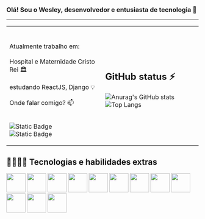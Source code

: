 ### Olá! Sou o Wesley, desenvolvedor e entusiasta de tecnologia 👋 
<hr>
<table>
            <tr>
                        <td>
                                    <span>
                                                <br>
                                                <br>
                                                Atualmente trabalho em: <br> <br> Hospital e Maternidade Cristo Rei 🏛️
                                                <br>
                                                <br>
                                                estudando ReactJS, Django 💡 
                                                <br>                                                
                                                <br>
                                                Onde falar comigo? 📫
                                                <br>
                                                <br>
                                                
![Static Badge](https://img.shields.io/badge/wes.mnovaes%40gmail.com-blue?style=social&logo=gmail)
<br>
![Static Badge](https://img.shields.io/badge/http%3A%2F%2Flinkedin.com%2Fin%2Fwesleymnovaes-blue?style=social&logo=linkedin&link=http%3A%2F%2Flinkedin.com%2Fin%2Fwesleymnovaes)
                                                <br>
                                    </span>
                        </td>
                        <td>
                        <h2>GitHub status ⚡</h2> 

![Anurag's GitHub stats](https://github-readme-stats.vercel.app/api?username=wesmnovaes&hide_rank=true&hide_border=true&show_icons=true&include_all_commits=true&layout=compact&theme=radical)
![Top Langs](https://github-readme-stats.vercel.app/api/top-langs/?username=wesmnovaes&layout=compact&hide_border=true&theme=radical)
                        </td>
            </tr>
</table>
<h2> 🧑🏽‍💻🚀 Tecnologias e habilidades extras</h2>
            <div style="display:inline">
              <img width=50px; src="https://cdn.jsdelivr.net/gh/devicons/devicon@latest/icons/html5/html5-original.svg" />
              <img width=50px; src="https://cdn.jsdelivr.net/gh/devicons/devicon@latest/icons/css3/css3-original.svg" />
              <img width=50px; src="https://cdn.jsdelivr.net/gh/devicons/devicon@latest/icons/typescript/typescript-original.svg"/> 
              <img width=50px; src="https://cdn.jsdelivr.net/gh/devicons/devicon@latest/icons/javascript/javascript-original.svg" />
              <img width=50px; src="https://cdn.jsdelivr.net/gh/devicons/devicon@latest/icons/angular/angular-original.svg" />
              <img width=50px; src="https://cdn.jsdelivr.net/gh/devicons/devicon@latest/icons/mysql/mysql-original.svg" />
              <img width=50px; src="https://cdn.jsdelivr.net/gh/devicons/devicon@latest/icons/git/git-original.svg" />
              <img width=50px; src="https://cdn.jsdelivr.net/gh/devicons/devicon@latest/icons/docker/docker-original.svg" />
              <img width=50px; src="https://cdn.jsdelivr.net/gh/devicons/devicon@latest/icons/linux/linux-original.svg" />
              <img width=50px; src="https://cdn.jsdelivr.net/gh/devicons/devicon@latest/icons/figma/figma-original.svg" />
              <img width=50px; src="https://cdn.jsdelivr.net/gh/devicons/devicon@latest/icons/bootstrap/bootstrap-original.svg" />  
              <img width=50px; src="https://cdn.jsdelivr.net/gh/devicons/devicon@latest/icons/photoshop/photoshop-original.svg" />
          </div>

<!--
**wesmnovaes/wesmnovaes** is a ✨ _special_ ✨ repository because its `README.md` (this file) appears on your GitHub profile.

Here are some ideas to get you started:

- 🔭 I’m currently working on ...
- 🌱 I’m currently learning ...
- 👯 I’m looking to collaborate on ...
- 🤔 I’m looking for help with ...
- 💬 Ask me about ...
- 📫 How to reach me: ...
- 😄 Pronouns: ...
- ⚡ Fun fact: ...
-->
